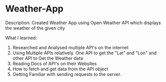 # Weather-App

Description:
Created Weather App using Open Weather API which displays the weather of the given city

What I learned:

1. Researched and Analysed multiple API's on the internet
2. Using Multiple APIs relatively. One API to get the "Lat" and "Lon" and other API to Get the Weather data
3. Reading Docs of API's on their Websites
4. How to fetch and get data from the API object
5. Getting Familiar with sending requests to the server.
